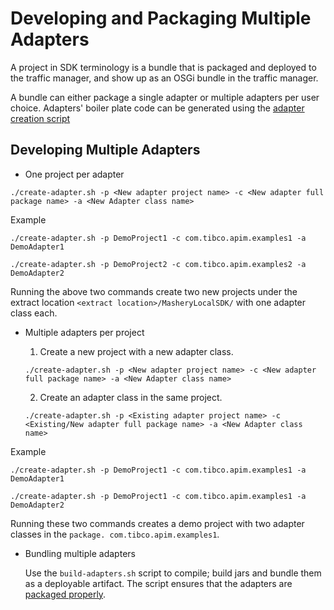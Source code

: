 ﻿---
sidebar_position: 4
---
# Developing and Packaging Multiple Adapters

<head>
  <meta name="guidename" content="API Management"/>
  <meta name="context" content="GUID-5eb35015-8369-4b6b-bdbd-25c06fe550f7"/>
</head>

A project in SDK terminology is a bundle that is packaged and deployed to the traffic manager, and show up as an OSGi bundle in the traffic manager. 

A bundle can either package a single adapter or multiple adapters per user choice. Adapters' boiler plate code can be generated using the [adapter creation script](../SDK%20Guide/Creating_an_adapter_project.md)

## Developing Multiple Adapters

- One project per adapter 

```./create-adapter.sh -p <New adapter project name> -c <New adapter full package name> -a <New Adapter class name>```

Example 

```./create-adapter.sh -p DemoProject1 -c com.tibco.apim.examples1 -a DemoAdapter1```

```./create-adapter.sh -p DemoProject2 -c com.tibco.apim.examples2 -a DemoAdapter2```

Running the above two commands create two new projects under the extract location `<extract location>/MasheryLocalSDK/` with one adapter class each. 

- Multiple adapters per project 

  1.  Create a new project with a new adapter class. 

    ```./create-adapter.sh -p <New adapter project name> -c <New adapter full package name> -a <New Adapter class name>```

  2.  Create an adapter class in the same project. 

    ```./create-adapter.sh -p <Existing adapter project name> -c <Existing/New adapter full package name> -a <New Adapter class name>```

Example 

```./create-adapter.sh -p DemoProject1 -c com.tibco.apim.examples1 -a DemoAdapter1```

```./create-adapter.sh -p DemoProject1 -c com.tibco.apim.examples1 -a DemoAdapter2```

Running these two commands creates a demo project with two adapter classes in the `package. com.tibco.apim.examples1`.

- Bundling multiple adapters 

  Use the `build-adapters.sh` script to compile; build jars and bundle them as a deployable artifact. The script ensures that the adapters are [packaged properly](../SDK%20Guide/Custom_adapters_and_processors_3_packaging_the_adapter.md).
